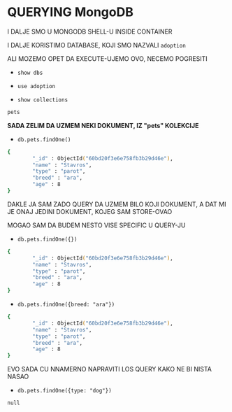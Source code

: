 # QUERYING  MongoDB

I DALJE SMO U MONGODB SHELL-U INSIDE CONTAINER

I DALJE KORISTIMO DATABASE, KOJI SMO NAZVALI `adoption`

ALI MOZEMO OPET DA EXECUTE-UJEMO OVO, NECEMO POGRESITI

- `show dbs`

- `use adoption`

- `show collections`

```zsh
pets
```

**SADA ZELIM DA UZMEM NEKI DOKUMENT, IZ "pets" KOLEKCIJE**

- `db.pets.findOne()`

```zsh
{
        "_id" : ObjectId("60bd20f3e6e758fb3b29d46e"),
        "name" : "Stavros",
        "type" : "parot",
        "breed" : "ara",
        "age" : 8
}
```

DAKLE JA SAM ZADO QUERY DA UZMEM BILO KOJI DOKUMENT, A DAT MI JE ONAJ JEDINI DOKUMENT, KOJEG SAM STORE-OVAO

MOGAO SAM DA BUDEM NESTO VISE SPECIFIC U QUERY-JU

- `db.pets.findOne({})`

```zsh
{
        "_id" : ObjectId("60bd20f3e6e758fb3b29d46e"),
        "name" : "Stavros",
        "type" : "parot",
        "breed" : "ara",
        "age" : 8
}
```

- `db.pets.findOne({breed: "ara"})`

```zsh
{
        "_id" : ObjectId("60bd20f3e6e758fb3b29d46e"),
        "name" : "Stavros",
        "type" : "parot",
        "breed" : "ara",
        "age" : 8
}
```

EVO SADA CU NNAMERNO NAPRAVITI LOS QUERY KAKO NE BI NISTA NASAO

- `db.pets.findOne({type: "dog"})`

```zsh
null
```